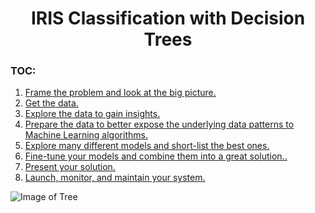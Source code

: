 <h1><center>IRIS Classification with Decision Trees</center></h1>

<a id='top'></a>
### TOC:
<div>
    <ol>
        <li><a href="#frame_problem">Frame the problem and look at the big picture.</a></li>
        <li><a href="#get_data">Get the data.</a></li>
        <li><a href="#data_exploration">Explore the data to gain insights.</a></li>
        <li><a href="#prepare_data">Prepare the data to better expose the underlying data patterns to Machine Learning algorithms.</a></li>
        <li><a href="#model_selection">Explore many different models and short-list the best ones.</a></li>
        <li><a href="#fine_tune">Fine-tune your models and combine them into a great solution..</a></li>
        <li><a href="#present">Present your solution.</a></li>
        <li><a href="#launch">Launch, monitor, and maintain your system.</a></li>
    </ol>
</div>

![Image of Tree](images/Trees.jpg)
